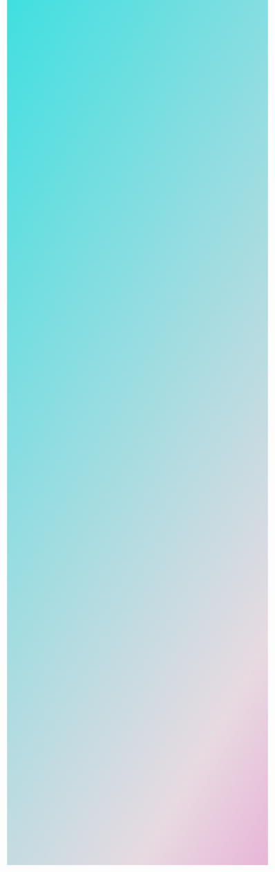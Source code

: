 <!DOCTYPE html>
<html lang="en">
<head>
    <meta charset="UTF-8">
    <meta http-equiv="X-UA-Compatible" content="IE=edge">
    <meta name="viewport" content="width=device-width, initial-scale=1.0">
    <title>WD-MINOR-AUGUST</title>
    <link rel="stylesheet" href="https://cdn.jsdelivr.net/npm/bootstrap@3.4.1/dist/css/bootstrap.min.css" integrity="sha384-HSMxcRTRxnN+Bdg0JdbxYKrThecOKuH5zCYotlSAcp1+c8xmyTe9GYg1l9a69psu" crossorigin="anonymous">
    <style>
        
        *{
            box-sizing: border-box; 
            border-radius: 20%;
            text-align: center;
            background-size: cover;
        }
        html{
            height:50%;
        }

        img{
            width: 100%;
            height: 100%;
            margin-top: 50px;
            margin-bottom: 10px;
            padding: 20px;
            background-color: rgb(6, 81, 87);
        }
        body{
            background-image: linear-gradient(120deg,rgb(43, 224, 224),rgb(231, 218, 225),rgba(238, 8, 169, 0.952));
            background-size: 100% 100%;
            background-attachment: fixed;
        }

        #header{
            margin: 0px;
            top: 0px;
            border-bottom:#010101 20px hidden;
            color :palevioletred;
            position: fixed;
            left:0px;
            width:100%;
            background-image: linear-gradient(120deg,rgb(31, 236, 236),rgb(231, 218, 225),rgba(238, 8, 169, 0.952));
            border-radius: 100px;
            color:rgb(4, 20, 54);
            height: 60px;
            font-family: Georgia, 'Times New Roman', Times, serif;
            text-align: center;
        }
        #footer{
            color: rgb(6, 81, 87);
            font-size: 30px;
            border-radius: 100px;
            background-image: linear-gradient(120deg,rgb(43, 224, 224),rgb(231, 218, 225),rgba(238, 8, 169, 0.952));
            padding:10px;
            position: fixed;
            margin-left: 500px;
            margin: 0px;
            bottom: 0px;
        }
        .v1{
            display: grid;
            grid-template-columns: 1fr 1fr 1fr ;
            grid-auto-rows: 300px;
            grid-gap: 80px;
            grid-row-gap: 80px;
            text-transform: capitalize;
        }
        h1{
            color:rgb(16, 129, 114);
            font-weight: 150px;
            text-align: center;
        }
        b{
            color:rgb(19, 104, 119);
            background-image: linear-gradient(120deg,rgb(43, 224, 224),rgb(231, 218, 225),rgba(238, 8, 169, 0.952));
            border-radius: 10px;
            font-size: 25px;
            font-family: 'Gill Sans', 'Gill Sans MT', Calibri, 'Trebuchet MS', sans-serif;
        }      
        .song{
            margin-top: 50px;
            font-size: 30px;
            margin-bottom: 80px;
        } 
    </style>

</head>
<body>
    <div class="container">
   <h1 id="header">Historical places in india</h1>
   <br><br><br>
   <div class="v1">

       <div class="r1"><a target="_blank" href="https://en.wikipedia.org/wiki/Hawa_Mahal_(radio_program)"> <img src="https://encrypted-tbn0.gstatic.com/images?q=tbn:ANd9GcStOKXuzzs1y7JFLxrhWd8cLOTVVJ5_qq7PGQ&usqp=CAU"></a>
           
           <a target="_blank" href="https://encrypted-tbn0.gstatic.com/images?q=tbn:ANd9GcStOKXuzzs1y7JFLxrhWd8cLOTVVJ5_qq7PGQ&usqp=CAU"><b>Hawa_Mahal_ </b></a></div>

       <div class="r1"> <a target="_blank" href="https://en.wikipedia.org/wiki/Brihadisvara_Temple,_Thanjavur">
           <img src="https://www.nativeplanet.com/img/2016/05/brihadeeswarartemple-12-1463047853.jpg"></a>
           
           <a target="_blank" href="https://www.nativeplanet.com/img/2016/05/brihadeeswarartemple-12-1463047853.jpg"> <b>Briahadeeswarar temple</b></a></div>

       <div class="r1"><a target="_blank" href="https://en.wikipedia.org/wiki/Sanchi"> <img src="https://assets-news.housing.com/news/wp-content/uploads/2022/07/20205240/10-famous-historical-places-in-India-12.jpg"></a>
           
           <a  target="_blank" href="https://assets-news.housing.com/news/wp-content/uploads/2022/07/20205240/10-famous-historical-places-in-India-12.jpg"><b> Sanchi-Stupa</b></a></div>
       
       <div class="r1"><a target="_blank" href="https://en.wikipedia.org/wiki/India_Gate"><img src="https://encrypted-tbn0.gstatic.com/images?q=tbn:ANd9GcQnxQMhz5RfJ2rz0ueStQXRD-925CSDGZKI1Q&usqp=CAU"></a>
           
           <a target="_blank" href="https://encrypted-tbn0.gstatic.com/images?q=tbn:ANd9GcQnxQMhz5RfJ2rz0ueStQXRD-925CSDGZKI1Q&usqp=CAU"><b>india Gate</b></a></div>
       
       <div class="r1"><a target="_blank" href="https://en.wikipedia.org/wiki/Qutb_Minar"><img src="https://encrypted-tbn0.gstatic.com/images?q=tbn:ANd9GcRHwAgsSj0zFOaDmQgIG3BmmM8IBdpOncXCdA&usqp=CAU"></a>
           
           <a target="_blank" href="https://encrypted-tbn0.gstatic.com/images?q=tbn:ANd9GcRHwAgsSj0zFOaDmQgIG3BmmM8IBdpOncXCdA&usqp=CAU"><b>Qutub Minar</b></a></div>

       <div class="r1"><a target="_blank" href="https://en.wikipedia.org/wiki/Rani_ki_vav"><img src="https://encrypted-tbn0.gstatic.com/images?q=tbn:ANd9GcTGAcz5IhSetitX63yLG40otpyM_wZNfAIDZg&usqp=CAU"></a>
           
           <a target="_blank" href="https://encrypted-tbn0.gstatic.com/images?q=tbn:ANd9GcTGAcz5IhSetitX63yLG40otpyM_wZNfAIDZg&usqp=CAU" ><b>Rani Ki Vav</b></a></div>

       <div class="r1"><a target="_blank" href="https://en.wikipedia.org/wiki/Agra_Fort"><img src="https://encrypted-tbn0.gstatic.com/images?q=tbn:ANd9GcQLf2Ip5TkXFaTQFp-6F-Nog6xgWC3X1bVEEQ&usqp=CAU"></a>
           
           <a target="_blank" href="https://encrypted-tbn0.gstatic.com/images?q=tbn:ANd9GcQLf2Ip5TkXFaTQFp-6F-Nog6xgWC3X1bVEEQ&usqp=CAU"><b>Agra Fort</b></a></div>
           
       <div class="r1"><a target="_blank" href="https://en.wikipedia.org/wiki/Taj_Mahal"><img src="https://upload.wikimedia.org/wikipedia/commons/thumb/3/3a/Taj_Mahal_sunrise.jpg/200px-Taj_Mahal_sunrise.jpg"></a>
           
           <a target="_blank" href="https://upload.wikimedia.org/wikipedia/commons/thumb/3/3a/Taj_Mahal_sunrise.jpg/200px-Taj_Mahal_sunrise.jpg"><b>Taj Mahal</b></a></div>

       <div class="r1"><a target="_blank" href="https://en.wikipedia.org/wiki/Golden_Temple"><img src="https://encrypted-tbn0.gstatic.com/images?q=tbn:ANd9GcS7AiVdjfbai9yf9m-gdPhLV1OKPXWZ4r5fJQ&usqp=CAU"></a>
           
            <a target="_blank" href="https://encrypted-tbn0.gstatic.com/images?q=tbn:ANd9GcS7AiVdjfbai9yf9m-gdPhLV1OKPXWZ4r5fJQ&usqp=CAU"><b>Golden_Temple</b></a></div>
   </div>
   <br><br><br>
   <div class="song">
       <h4>National Anthem:</h4>
       <audio controls>
           <source src="http://web.archive.org/web/20041019023748/http://www.navyband.navy.mil/anthems/ANTHEMS/India.mp3" type="audio/mpeg">
       </audio>
   </div>
       <div class="col-md-3"></div>

  <div class="col-md-6">
    <h1 id="footer">Designed And Developed by: Santhosh.K</h1> 
  </div>
   </div>

   <script src="https://code.jquery.com/jquery-1.12.4.min.js" integrity="sha384-nvAa0+6Qg9clwYCGGPpDQLVpLNn0fRaROjHqs13t4Ggj3Ez50XnGQqc/r8MhnRDZ" crossorigin="anonymous">
</script>

<script src="https://cdn.jsdelivr.net/npm/bootstrap@3.4.1/dist/js/bootstrap.min.js" integrity="sha384-aJ21OjlMXNL5UyIl/XNwTMqvzeRMZH2w8c5cRVpzpU8Y5bApTppSuUkhZXN0VxHd" crossorigin="anonymous">
</script>

</body>
</html>
